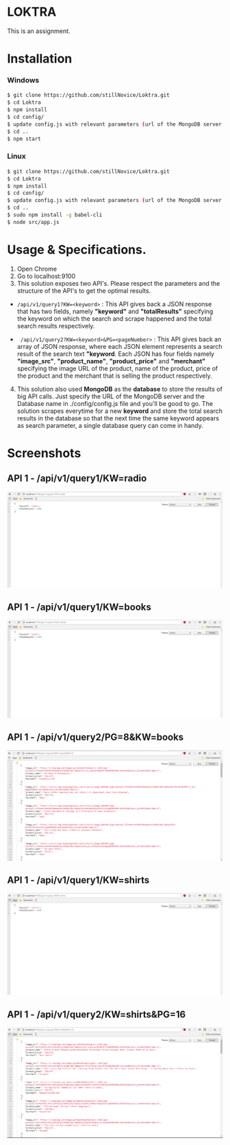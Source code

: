 # LOKTRA
This is an assignment.

# Installation
### Windows
```sh
$ git clone https://github.com/stillNovice/Loktra.git
$ cd Loktra
$ npm install
$ cd config/
$ update config.js with relevant parameters (url of the MongoDB server and the Database name)
$ cd ..
$ npm start

```

### Linux
```sh
$ git clone https://github.com/stillNovice/Loktra.git
$ cd Loktra
$ npm install
$ cd config/
$ update config.js with relevant parameters (url of the MongoDB server and the Database name)
$ cd ..
$ sudo npm install -g babel-cli
$ node src/app.js

```

# Usage & Specifications.
1. Open Chrome
2. Go to localhost:9100
3. This solution exposes two API's. Please respect the parameters and the structure of the API's to get the optimal results.
  - ``` /api/v1/query1?KW=<keyword> ``` : This API gives back a JSON response that has two fields, namely **"keyword"** and **"totalResults"** specifying the keyword on which the search and scrape happened and the total search results respectively.

  - ``` /api/v1/query2?KW=<keyword>&PG=<pageNumber>``` : This API gives back an array of JSON response, where each JSON element represents a search result of the search text **"keyword**. Each JSON has four fields namely **"image_src"**, **"product_name"**, **"product_price"** and **"merchant"** specifying the image URL of the product, name of the product, price of the product and the merchant that is selling the product respectively.
4. This solution also used **MongoDB** as the **database** to store the results of big API calls. Just specify the URL of the MongoDB server and the Database name in ./config/config.js file and you'll be good to go. The solution scrapes everytime for a new **keyword** and store the total search results in the database so that the next time the same keyword appears as search parameter, a single database query can come in handy.

# Screenshots
  ## API 1 - /api/v1/query1/KW=radio
  <img src="./screenshots/query1-radio.PNG" alt="API type 1 - radio" width="100%" height="80%"/>

  ## API 1 - /api/v1/query1/KW=books
  <img src="./screenshots/query1-books.PNG" alt="API type 1 - books" width="100%" height="80%"/>

  ## API 1 - /api/v1/query2/PG=8&KW=books
  <img src="./screenshots/query2-books-page8.PNG" alt="API type 2 - books - page 8" width="100%" height="80%"/>

  ## API 1 - /api/v1/query1/KW=shirts
  <img src="./screenshots/query1-shirts.PNG" alt="API type 1 - shirts" width="100%" height="80%"/>

  ## API 1 - /api/v1/query2/KW=shirts&PG=16
  <img src="./screenshots/query2-shirts-page16.PNG" alt="API type 2 - shirts - page 16" width="100%" height="80%"/>
    